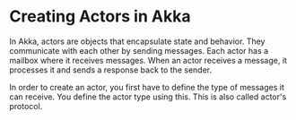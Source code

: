 # Creating Actors in Akka

In Akka, actors are objects that encapsulate state and behavior. They communicate with each other by sending messages. Each actor has a mailbox where it receives messages. When an actor receives a message, it processes it and sends a response back to the sender.

In order to create an actor, you first have to define the type of messages it can receive. You define the actor type using this. This is also called actor's protocol.

